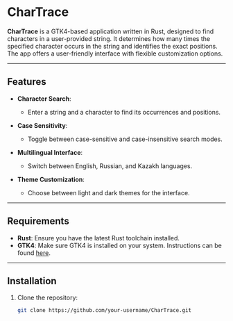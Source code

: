 # CharTrace

**CharTrace** is a GTK4-based application written in Rust, designed to find characters in a user-provided string. It determines how many times the specified character occurs in the string and identifies the exact positions. The app offers a user-friendly interface with flexible customization options.

---

## Features

- **Character Search**:
    - Enter a string and a character to find its occurrences and positions.

- **Case Sensitivity**:
    - Toggle between case-sensitive and case-insensitive search modes.

- **Multilingual Interface**:
    - Switch between English, Russian, and Kazakh languages.

- **Theme Customization**:
    - Choose between light and dark themes for the interface.

---

## Requirements

- **Rust**: Ensure you have the latest Rust toolchain installed.
- **GTK4**: Make sure GTK4 is installed on your system. Instructions can be found [here](https://gtk.org/).

---

## Installation

1. Clone the repository:
   ```bash
   git clone https://github.com/your-username/CharTrace.git

